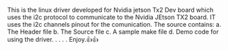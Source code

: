 
This is the linux driver developed for Nvidia jetson Tx2 Dev board which uses the i2c protocol to communicate to the Nvidia JEtson TX2 board. IT uses the i2c channels pinout for the comunication.
The source contains:
a. The Header file
b. The Source file
c. A sample make file
d. Demo code for using the driver.
.
.
.
.
Enjoy.👍👍

